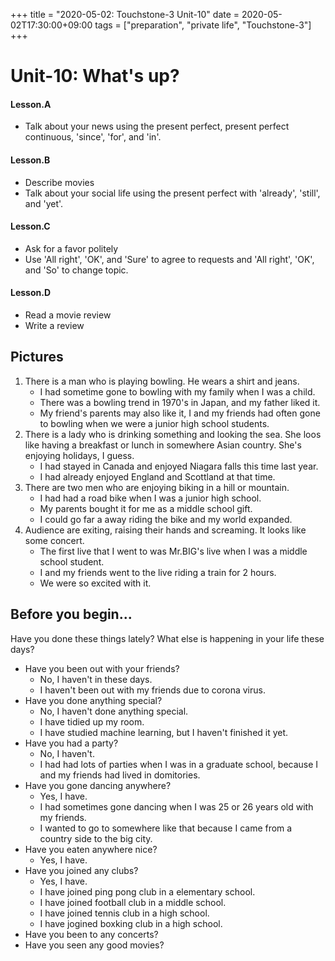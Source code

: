 +++
title =  "2020-05-02: Touchstone-3 Unit-10"
date = 2020-05-02T17:30:00+09:00
tags = ["preparation", "private life", "Touchstone-3"]
+++

# Unit-10: What's up?

#### Lesson.A

* Talk about your news using the present perfect,
    present perfect continuous, 'since', 'for', and 'in'.

#### Lesson.B

* Describe movies
* Talk about your social life using the present perfect with
    'already', 'still', and 'yet'.

#### Lesson.C

* Ask for a favor politely
* Use 'All right', 'OK', and 'Sure' to agree to requests and
    'All right', 'OK', and 'So' to change topic.

#### Lesson.D

* Read a movie review
* Write a review

## Pictures

1. There is a man who is playing bowling. He wears a shirt and jeans.
    - I had sometime gone to bowling with my family when I was a child.
    - There was a bowling trend in 1970's in Japan, and my father liked it.
    - My friend's parents may also like it,
        I and my friends had often gone to bowling when we were a junior high school students.
2. There is a lady who is drinking something and looking the sea. She loos like having a breakfast or lunch in somewhere Asian country. She's enjoying holidays, I guess.
    - I had stayed in Canada and enjoyed Niagara falls this time last year.
    - I had already enjoyed England and Scottland at that time.
3. There are two men who are enjoying biking in a hill or mountain.
    - I had had a road bike when I was a junior high school.
    - My parents bought it for me as a middle school gift.
    - I could go far a away riding the bike and my world expanded.
4. Audience are exiting, raising their hands and screaming. It looks like some concert.
    - The first live that I went to was Mr.BIG's live when I was a middle school student.
    - I and my friends went to the live riding a train for 2 hours.
    - We were so excited with it.

## Before you begin...

Have you done these things lately?
What else is happening in your life these days?
* Have you been out with your friends?
    - No, I haven't in these days.
    - I haven't been out with my friends due to corona virus.
* Have you done anything special?
    - No, I haven't done anything special.
    - I have tidied up my room.
    - I have studied machine learning, but I haven't finished it yet.
* Have you had a party?
    - No, I haven't.
    - I had had lots of parties when I was in a graduate school,
        because I and my friends had lived in domitories.
* Have you gone dancing anywhere?
    - Yes, I have.
    - I had sometimes gone dancing when I was 25 or 26 years old with my friends.
    - I wanted to go to somewhere like that because I came from a country side to the big city.
* Have you eaten anywhere nice?
    - Yes, I have.
* Have you joined any clubs?
    - Yes, I have.
    - I have joined ping pong club in a elementary school.
    - I have joined football club in a middle school.
    - I have joined tennis club in a high school.
    - I have jogined boxking club in a high school.
* Have you been to any concerts?
* Have you seen any good movies?

